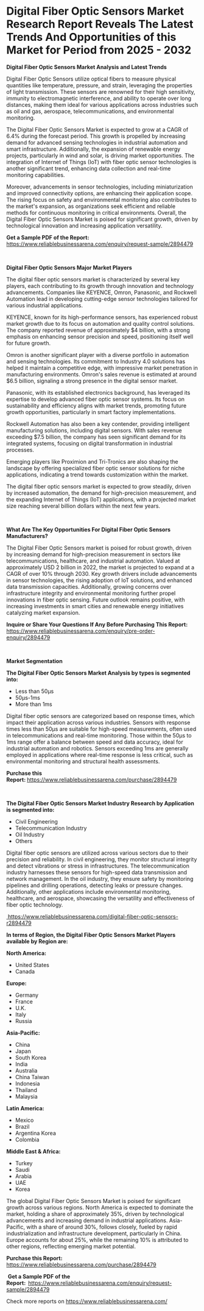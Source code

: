 <p><h1>Digital Fiber Optic Sensors Market Research Report Reveals The Latest Trends And Opportunities of this Market for Period from 2025 - 2032</h1></p><p><strong>Digital Fiber Optic Sensors Market Analysis and Latest Trends</strong></p>
<p><p>Digital Fiber Optic Sensors utilize optical fibers to measure physical quantities like temperature, pressure, and strain, leveraging the properties of light transmission. These sensors are renowned for their high sensitivity, immunity to electromagnetic interference, and ability to operate over long distances, making them ideal for various applications across industries such as oil and gas, aerospace, telecommunications, and environmental monitoring.</p><p>The Digital Fiber Optic Sensors Market is expected to grow at a CAGR of 6.4% during the forecast period. This growth is propelled by increasing demand for advanced sensing technologies in industrial automation and smart infrastructure. Additionally, the expansion of renewable energy projects, particularly in wind and solar, is driving market opportunities. The integration of Internet of Things (IoT) with fiber optic sensor technologies is another significant trend, enhancing data collection and real-time monitoring capabilities.</p><p>Moreover, advancements in sensor technologies, including miniaturization and improved connectivity options, are enhancing their application scope. The rising focus on safety and environmental monitoring also contributes to the market's expansion, as organizations seek efficient and reliable methods for continuous monitoring in critical environments. Overall, the Digital Fiber Optic Sensors Market is poised for significant growth, driven by technological innovation and increasing application versatility.</p></p>
<p><strong>Get a Sample PDF of the Report:&nbsp;</strong> <a href="https://www.reliablebusinessarena.com/enquiry/request-sample/2894479?utm_campaign=3091&utm_medium=2&utm_source=Github&utm_content=ia&utm_term=15032025&utm_id=digital-fiber-optic-sensors">https://www.reliablebusinessarena.com/enquiry/request-sample/2894479</a></p>
<p>&nbsp;</p>
<p><strong>Digital Fiber Optic Sensors Major Market Players</strong></p>
<p><p>The digital fiber optic sensors market is characterized by several key players, each contributing to its growth through innovation and technology advancements. Companies like KEYENCE, Omron, Panasonic, and Rockwell Automation lead in developing cutting-edge sensor technologies tailored for various industrial applications.</p><p>KEYENCE, known for its high-performance sensors, has experienced robust market growth due to its focus on automation and quality control solutions. The company reported revenue of approximately $4 billion, with a strong emphasis on enhancing sensor precision and speed, positioning itself well for future growth.</p><p>Omron is another significant player with a diverse portfolio in automation and sensing technologies. Its commitment to Industry 4.0 solutions has helped it maintain a competitive edge, with impressive market penetration in manufacturing environments. Omron's sales revenue is estimated at around $6.5 billion, signaling a strong presence in the digital sensor market.</p><p>Panasonic, with its established electronics background, has leveraged its expertise to develop advanced fiber optic sensor systems. Its focus on sustainability and efficiency aligns with market trends, promoting future growth opportunities, particularly in smart factory implementations.</p><p>Rockwell Automation has also been a key contender, providing intelligent manufacturing solutions, including digital sensors. With sales revenue exceeding $7.5 billion, the company has seen significant demand for its integrated systems, focusing on digital transformation in industrial processes.</p><p>Emerging players like Proximion and Tri-Tronics are also shaping the landscape by offering specialized fiber optic sensor solutions for niche applications, indicating a trend towards customization within the market.</p><p>The digital fiber optic sensors market is expected to grow steadily, driven by increased automation, the demand for high-precision measurement, and the expanding Internet of Things (IoT) applications, with a projected market size reaching several billion dollars within the next few years.</p></p>
<p>&nbsp;</p>
<p><strong>What Are The Key Opportunities For Digital Fiber Optic Sensors Manufacturers?</strong></p>
<p><p>The Digital Fiber Optic Sensors market is poised for robust growth, driven by increasing demand for high-precision measurement in sectors like telecommunications, healthcare, and industrial automation. Valued at approximately USD 2 billion in 2022, the market is projected to expand at a CAGR of over 10% through 2030. Key growth drivers include advancements in sensor technologies, the rising adoption of IoT solutions, and enhanced data transmission capacities. Additionally, growing concerns over infrastructure integrity and environmental monitoring further propel innovations in fiber optic sensing. Future outlook remains positive, with increasing investments in smart cities and renewable energy initiatives catalyzing market expansion.</p></p>
<p><strong>Inquire or Share Your Questions If Any Before Purchasing This Report:</strong> <a href="https://www.reliablebusinessarena.com/enquiry/pre-order-enquiry/2894479?utm_campaign=3091&utm_medium=2&utm_source=Github&utm_content=ia&utm_term=15032025&utm_id=digital-fiber-optic-sensors">https://www.reliablebusinessarena.com/enquiry/pre-order-enquiry/2894479</a></p>
<p>&nbsp;</p>
<p><strong>Market Segmentation</strong></p>
<p><strong>The Digital Fiber Optic Sensors Market Analysis by types is segmented into:</strong></p>
<p><ul><li>Less than 50μs</li><li>50μs-1ms</li><li>More than 1ms</li></ul></p>
<p><p>Digital fiber optic sensors are categorized based on response times, which impact their application across various industries. Sensors with response times less than 50μs are suitable for high-speed measurements, often used in telecommunications and real-time monitoring. Those within the 50μs to 1ms range offer a balance between speed and data accuracy, ideal for industrial automation and robotics. Sensors exceeding 1ms are generally employed in applications where real-time response is less critical, such as environmental monitoring and structural health assessments.</p></p>
<p><strong>Purchase this Report:&nbsp;</strong><a href="https://www.reliablebusinessarena.com/purchase/2894479?utm_campaign=3091&utm_medium=2&utm_source=Github&utm_content=ia&utm_term=15032025&utm_id=digital-fiber-optic-sensors">https://www.reliablebusinessarena.com/purchase/2894479</a></p>
<p>&nbsp;</p>
<p><strong>The Digital Fiber Optic Sensors Market Industry Research by Application is segmented into:</strong></p>
<p><ul><li>Civil Engineering</li><li>Telecommunication Industry</li><li>Oil Industry</li><li>Others</li></ul></p>
<p><p>Digital fiber optic sensors are utilized across various sectors due to their precision and reliability. In civil engineering, they monitor structural integrity and detect vibrations or stress in infrastructures. The telecommunication industry harnesses these sensors for high-speed data transmission and network management. In the oil industry, they ensure safety by monitoring pipelines and drilling operations, detecting leaks or pressure changes. Additionally, other applications include environmental monitoring, healthcare, and aerospace, showcasing the versatility and effectiveness of fiber optic technology.</p></p>
<p><a href="https://www.reliablebusinessarena.com/digital-fiber-optic-sensors-r2894479?utm_campaign=3091&utm_medium=2&utm_source=Github&utm_content=ia&utm_term=15032025&utm_id=digital-fiber-optic-sensors">&nbsp;https://www.reliablebusinessarena.com/digital-fiber-optic-sensors-r2894479</a></p>
<p><strong>In terms of Region, the Digital Fiber Optic Sensors Market Players available by Region are:</strong></p>
<p>
    <p> <strong> North America: </strong>
        <ul>
            <li>United States</li>
            <li>Canada</li>
        </ul>
        </p> 
    <p> <strong> Europe: </strong>
        <ul>
            <li>Germany</li>
            <li>France</li>
            <li>U.K.</li>
            <li>Italy</li>
            <li>Russia</li>
        </ul>
        </p> 
    <p> <strong> Asia-Pacific: </strong>
        <ul>
            <li>China</li>
            <li>Japan</li>
            <li>South Korea</li>
            <li>India</li>
            <li>Australia</li>
            <li>China Taiwan</li>
            <li>Indonesia</li>
            <li>Thailand</li>
            <li>Malaysia</li>
        </ul>
        </p> 
    <p> <strong> Latin America: </strong>
        <ul>
            <li>Mexico</li>
            <li>Brazil</li>
            <li>Argentina Korea</li>
            <li>Colombia</li>
        </ul>
        </p> 
    <p> <strong> Middle East & Africa: </strong>
        <ul>
            <li>Turkey</li>
            <li>Saudi</li>
            <li>Arabia</li>
            <li>UAE</li>
            <li>Korea</li>
        </ul>
    </p>
    </p>
<p><p>The global Digital Fiber Optic Sensors Market is poised for significant growth across various regions. North America is expected to dominate the market, holding a share of approximately 35%, driven by technological advancements and increasing demand in industrial applications. Asia-Pacific, with a share of around 30%, follows closely, fueled by rapid industrialization and infrastructure development, particularly in China. Europe accounts for about 25%, while the remaining 10% is attributed to other regions, reflecting emerging market potential.</p></p>
<p><strong>Purchase this Report: </strong><a href="https://www.reliablebusinessarena.com/purchase/2894479?utm_campaign=3091&utm_medium=2&utm_source=Github&utm_content=ia&utm_term=15032025&utm_id=digital-fiber-optic-sensors">https://www.reliablebusinessarena.com/purchase/2894479</a></p>
<p>&nbsp;<strong>Get a Sample PDF of the Report:&nbsp;&nbsp;</strong><a href="https://www.reliablebusinessarena.com/enquiry/request-sample/2894479?utm_campaign=3091&utm_medium=2&utm_source=Github&utm_content=ia&utm_term=15032025&utm_id=digital-fiber-optic-sensors">https://www.reliablebusinessarena.com/enquiry/request-sample/2894479</a></p>
<p><strong></strong></p>
<p>Check more reports on <a href="https://www.reliablebusinessarena.com/?utm_campaign=3091&utm_medium=2&utm_source=Github&utm_content=ia&utm_term=15032025&utm_id=digital-fiber-optic-sensors">https://www.reliablebusinessarena.com/</a></p>